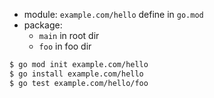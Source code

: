 - module: `example.com/hello` define in `go.mod`
- package:
  + `main` in root dir
  + `foo` in foo dir

```sh
$ go mod init example.com/hello
$ go install example.com/hello
$ go test example.com/hello/foo
```
